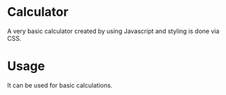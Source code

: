 # Calculator
A very basic calculator created by using Javascript and styling is done via CSS.

# Usage
It can be used for basic calculations.
